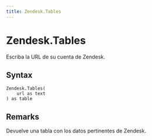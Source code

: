 ```yaml
---
title: Zendesk.Tables
---
```


# Zendesk.Tables


Escriba la URL de su cuenta de Zendesk.


## Syntax

```powerquery
Zendesk.Tables(
    url as text
) as table
```


## Remarks

Devuelve una tabla con los datos pertinentes de Zendesk.


